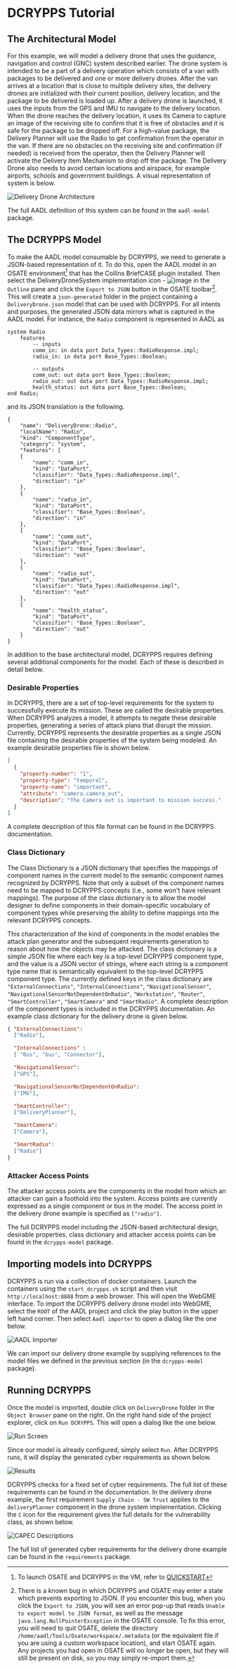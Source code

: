 DCRYPPS Tutorial
================

The Architectural Model
-----------------------

For this example, we will model a delivery drone that uses the
guidance, navigation and control (GNC) system described earlier.
The drone system is intended to be a part of a delivery operation which consists
of a van with packages to be delivered and one or more delivery drones. After
the van arrives at a location that is close to multiple delivery sites,
the delivery drones are initialized with their current position,
delivery location, and the package to be delivered is loaded up.
After a delivery drone is launched, it uses the inputs from the GPS and IMU
to navigate to the delivery location. When the drone reaches the delivery location,
it uses its Camera to capture an image of the receiving site to confirm that
it is free of obstacles and it is safe for the package to be dropped off.
For a high-value package, the Delivery Planner will use the Radio to get
confirmation from the operator in the van. If there are no obstacles on the
receiving site and confirmation (if needed) is received from the operator,
then the Delivery Planner will activate the Delivery Item Mechanism to drop off
the package. The Delivery Drone also needs to avoid certain locations and airspace,
for example airports, schools and government buildings. A visual representation of
system is below.

![Delivery Drone Architecture](images/Drone_Arch.png)

The full AADL definition of this system can be found in the `aadl-model` package.

The DCRYPPS Model
-----------------

To make the AADL model consumable by DCRYPPS, we need to generate
a JSON-based representation of it. To do this, open
the AADL model in an OSATE environment[^1] that has the Collins BriefCASE
plugin installed. Then select the DeliveryDroneSystem implementation icon -
![image](images/system_implementation_icon.png) in the
`Outline` pane and click the `Export to JSON` button in the OSATE toolbar[^2].
This will create a `json-generated` folder in the project containing a
`DeliveryDrone.json` model that can be used with DCRYPPS. For all intents and
purposes, the generated JSON data mirrors what is captured in the AADL model.
For instance, the `Radio` component is represented in AADL as

```aadl
system Radio
	features
		-- inputs
		comm_in: in data port Data_Types::RadioResponse.impl;
		radio_in: in data port Base_Types::Boolean;

		-- outputs
		comm_out: out data port Base_Types::Boolean;
		radio_out: out data port Data_Types::RadioResponse.impl;
		health_status: out data port Base_Types::Boolean;
end Radio;
```

and its JSON translation is the following.

```aadl
{
	"name": "DeliveryDrone::Radio",
	"localName": "Radio",
	"kind": "ComponentType",
	"category": "system",
	"features": [
	{
		"name": "comm_in",
		"kind": "DataPort",
		"classifier": "Data_Types::RadioResponse.impl",
		"direction": "in"
	},
	{
		"name": "radio_in",
		"kind": "DataPort",
		"classifier": "Base_Types::Boolean",
		"direction": "in"
	},
	{
		"name": "comm_out",
		"kind": "DataPort",
		"classifier": "Base_Types::Boolean",
		"direction": "out"
	},
	{
		"name": "radio_out",
		"kind": "DataPort",
		"classifier": "Data_Types::RadioResponse.impl",
		"direction": "out"
	},
	{
		"name": "health_status",
		"kind": "DataPort",
		"classifier": "Base_Types::Boolean",
		"direction": "out"
	}
}
```

In addition to the base architectural model, DCRYPPS requires defining several
additional components for the model. Each of these is described in detail below.

### Desirable Properties

In DCRYPPS, there are a set of top-level requirements for the system to
successfully execute its mission. These are called the desirable properties.
When DCRYPPS analyzes a model, it attempts to negate these
desirable properties, generating a series of attack plans that disrupt the mission.
Currently, DCRYPPS represents the desirable properties as a single JSON file
containing the desirable properties of the system being modeled. An example
desirable properties file is shown below.

```json
[
  {
    "property-number": "1",
    "property-type": "temporal",
    "property-name": "important",
    "attribute": "camera.camera_out",
    "description": "The Camera out is important to mission success."
  }
]
```

A complete description of this file format can be found in the
DCRYPPS documentation.

### Class Dictionary

The Class Dictionary is a JSON dictionary that specifies the mappings of
component names in the current model to the semantic component names
recognized by DCRYPPS. Note that only a subset of the component
names need to be mapped to DCRYPPS concepts (i.e., some won't have relevant mappings).
The purpose of the class dictionary is to allow the model designer to define
components in their domain-specific vocabulary of component types while preserving the
ability to define mappings into the relevant DCRYPPS concepts.

This characterization of the kind of components in the model enables the
attack plan generator and the subsequent requirements generation to reason about how the
objects may be attacked. The class dictionary is a simple JSON file where each key is a top-level
DCRYPPS component type, and the value is a JSON vector of strings, where each string is a
component type name that is semantically equivalent to the top-level DCRYPPS component type.
The currently defined keys in the class dictionary are `"ExternalConnections"`,
`"InternalConnections"`, `"NavigationalSensor"`, `"NavigationalSensorNotDependentOnRadio"`,
`"Workstation"`, `"Router"`, `"SmartController"`, `"SmartCamera"` and `"SmartRadio"`. A 
complete description of the component types is included in the DCRYPPS documentation.
An example class dictionary for the delivery drone is given below.

```json
{ "ExternalConnections":
  ["Radio"],

  "InternalConnections" :
  [ "Bus", "bus", "Connector"],

  "NavigationalSensor":
  ["GPS"],

  "NavigationalSensorNotDependentOnRadio":
  ["IMU"],

  "SmartController":
  ["DeliveryPlanner"],

  "SmartCamera":
  ["Camera"],

  "SmartRadio":
  ["Radio"]
}
```

### Attacker Access Points

The attacker access points are the components in the model from which an attacker can gain a
foothold into the system. Access points are currently expressed as a single component
or bus in the model. The access point in the delivery drone example is specified as `["radio"]`.

The full DCRYPPS model including the JSON-based architectural design, desirable
properties, class dictionary and attacker access points can
be found in the `dcrypps-model` package.

Importing models into DCRYPPS
-----------------------------

DCRYPPS is run via a collection of docker containers. Launch the
containers using the `start_dcrypps.sh` script and then visit
`http://localhost:8888` from a web browser. This will open the WebGME interface.
To import the DCRYPPS delivery drone model into WebGME,
select the `ROOT` of the AADL project and click the play button in the
upper left hand corner. Then select `Aadl importer` to open a dialog like the one below.

![AADL Importer](images/Importer.png)

We can import our delivery drone example by supplying references to the model files we defined
in the previous section (in the `dcrypps-model` package).

Running DCRYPPS
---------------

Once the model is imported, double click on `DeliveryDrone` folder in the `Object Browser`
pane on the right. On the right hand side of the project explorer, click on `Run DCRYPPS`.
This will open a dialog like the one below.

![Run Screen](images/Run_Screen.png)

Since our model is already configured, simply select `Run`. After DCRYPPS runs, it will display
the generated cyber requirements as shown below.

![Results](images/Results.png)

DCRYPPS checks for a fixed set of cyber requirements. The full list of these
requirements can be found in the documentation. In the delivery drone example,
the first requirement `Supply Chain - SW Trust` applies to the `deliveryPlanner`
component in the drone system implementation. Clicking the `C` icon for the
requirement gives the full details for the vulnerability class, as shown below.

![CAPEC Descriptions](images/CAPEC.png)

The full list of generated cyber requirements for the delivery drone example
can be found in the `requirements` package.

[^1]: To launch OSATE and DCRYPPS in the VM, refer to [QUICKSTART](/vm/docs/QUICKSTART.md)

[^2]: There is a known bug in which DCRYPPS and OSATE may enter a state which prevents
exporting to JSON. If you encounter this bug, when you click the `Export to JSON`, you will
see an error pop-up that reads `Unable to export model to JSON format`, as well as the
message `java.lang.NullPointerException` in the OSATE console. To fix this error, you will
need to quit OSATE, delete the directory `/home/aadl/Tools/Osate/workspace/.metadata` (or
the equivalent file if you are using a custom workspace location), and start OSATE again.
Any projects you had open in OSATE will no longer be open, but they will still be present on
disk, so you may simply re-import them.
